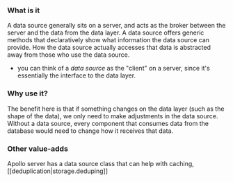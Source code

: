 
### What is it
A data source generally sits on a server, and acts as the broker between the server and the data from the data layer. A data source offers generic methods that declaratively show what information the data source can provide. How the data source actually accesses that data is abstracted away from those who use the data source.
- you can think of a *data source* as the "client" on a server, since it's essentially the interface to the data layer.

### Why use it?
The benefit here is that if something changes on the data layer (such as the shape of the data), we only need to make adjustments in the data source. Without a data source, every component that consumes data from the database would need to change how it receives that data.

### Other value-adds
Apollo server has a data source class that can help with caching, [[deduplication|storage.deduping]]